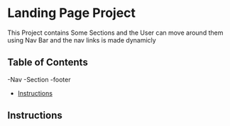 # Landing Page Project
This Project contains Some Sections and the User can move around them using Nav Bar and the nav links is made dynamicly 
## Table of Contents
-Nav
-Section
-footer

* [Instructions](#instructions)

## Instructions

